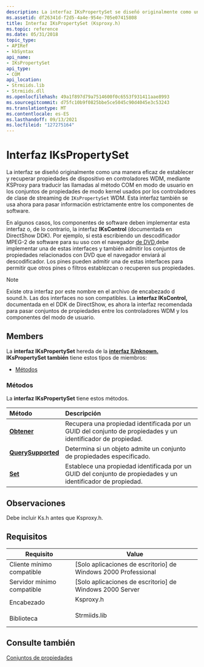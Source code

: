 ```yaml
---
description: La interfaz IKsPropertySet se diseñó originalmente como una manera eficaz de establecer y recuperar propiedades de dispositivo en controladores WDM, mediante KSProxy para traducir las llamadas al método COM en modo de usuario en los conjuntos de propiedades en modo kernel usados por los controladores de clases de streaming de WDM. Esta interfaz también se usa ahora para pasar información estrictamente entre los componentes de software. En algunos casos, los componentes de software deben implementar esta interfaz o, de lo contrario, la interfaz IKsControl (documentada en DirectShow DDK). Por ejemplo, si está escribiendo un descodificador MPEG-2 de software para su uso con el navegador de DVD, debe implementar una de estas interfaces y también admitir los conjuntos de propiedades relacionados con DVD que el navegador enviará al descodificador. Los pines pueden admitir una de estas interfaces para permitir que otros pines o filtros establezcan o recuperen sus propiedades. Nota Existe otra interfaz por este nombre en el archivo de encabezado d sound.h. Las dos interfaces no son compatibles. La interfaz IKsControl, documentada en el DDK de DirectShow, es ahora la interfaz recomendada para pasar conjuntos de propiedades entre los controladores WDM y los componentes del modo de usuario. .
ms.assetid: df26341d-f2d5-4a4e-954e-705e07415808
title: Interfaz IKsPropertySet (Ksproxy.h)
ms.topic: reference
ms.date: 05/31/2018
topic_type:
- APIRef
- kbSyntax
api_name:
- IKsPropertySet
api_type:
- COM
api_location:
- Strmiids.lib
- Strmiids.dll
ms.openlocfilehash: 49a1f897d79a7514600f0c6553f931411aae8993
ms.sourcegitcommit: d75fc10b9f0825bbe5ce5045c90d4045e3c53243
ms.translationtype: MT
ms.contentlocale: es-ES
ms.lasthandoff: 09/13/2021
ms.locfileid: "127275164"
---
```

# <a name="ikspropertyset-interface"></a>Interfaz IKsPropertySet

La interfaz se diseñó originalmente como una manera eficaz de establecer y recuperar propiedades de dispositivo en controladores WDM, mediante KSProxy para traducir las llamadas al método COM en modo de usuario en los conjuntos de propiedades de modo kernel usados por los controladores de clase de streaming de `IKsPropertySet` WDM. Esta interfaz también se usa ahora para pasar información estrictamente entre los componentes de software.

En algunos casos, los componentes de software deben implementar esta interfaz o, de lo contrario, la interfaz **IKsControl** (documentada en DirectShow DDK). Por ejemplo, si está escribiendo un descodificador MPEG-2 de software para su uso con el navegador [de DVD,](dvd-navigator-filter.md)debe implementar una de estas interfaces y también admitir los conjuntos de propiedades relacionados con DVD que el navegador enviará al descodificador. Los pines pueden admitir una de estas interfaces para permitir que otros pines o filtros establezcan o recuperen sus propiedades.

> [!Note]  
> Existe otra interfaz por este nombre en el archivo de encabezado d sound.h. Las dos interfaces no son compatibles. La **interfaz IKsControl,** documentada en el DDK de DirectShow, es ahora la interfaz recomendada para pasar conjuntos de propiedades entre los controladores WDM y los componentes del modo de usuario.

 

## <a name="members"></a>Members

La **interfaz IKsPropertySet** hereda de la [**interfaz IUnknown.**](/windows/win32/api/unknwn/nn-unknwn-iunknown) **IKsPropertySet también** tiene estos tipos de miembros:

-   [Métodos](#methods)

### <a name="methods"></a>Métodos

La **interfaz IKsPropertySet** tiene estos métodos.



| Método                                                  | Descripción                                                                          |
|:--------------------------------------------------------|:-------------------------------------------------------------------------------------|
| [**Obtener**](ikspropertyset-get.md)                       | Recupera una propiedad identificada por un GUID del conjunto de propiedades y un identificador de propiedad.<br/> |
| [**QuerySupported**](ikspropertyset-querysupported.md) | Determina si un objeto admite un conjunto de propiedades especificado.<br/>           |
| [**Set**](ikspropertyset-set.md)                       | Establece una propiedad identificada por un GUID del conjunto de propiedades y un identificador de propiedad.<br/>      |



 

## <a name="remarks"></a>Observaciones

Debe incluir Ks.h antes que Ksproxy.h.

## <a name="requirements"></a>Requisitos



| Requisito | Value |
|-------------------------------------|-----------------------------------------------------------------------------------------|
| Cliente mínimo compatible<br/> | \[Solo aplicaciones de escritorio\] de Windows 2000 Professional<br/>                              |
| Servidor mínimo compatible<br/> | \[Solo aplicaciones de escritorio\] de Windows 2000 Server<br/>                                    |
| Encabezado<br/>                   | <dl> <dt>Ksproxy.h</dt> </dl>    |
| Biblioteca<br/>                  | <dl> <dt>Strmiids.lib</dt> </dl> |



## <a name="see-also"></a>Consulte también

<dl> <dt>

[Conjuntos de propiedades](property-sets.md)
</dt> </dl>

 

 
